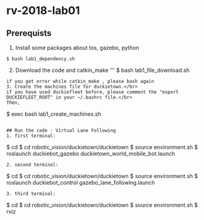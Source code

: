 # rv-2018-lab01
## Prerequists
1. Install some packages about tos, gazebo, python
```
$ bash lab1_dependency.sh
```
2. Download the code and catkin_make
'''
$ bash lab1_file_download.sh
```
if you get error while catkin_make , please bash again
3. Create the machines file for duckietown.</br>
if you have used duckiefleet before, please comment the "export DUCKIEFLEET_ROOT" in your ~/.bashrc file.</br>
Then,
```
$ exec bash lab1_create_machines.sh
```

## Run the code - Virtual Lane Following
1. first terminal:
```
$ cd
$ cd robotic_vision/duckietown/duckietown
$ source environment.sh
$ roslaunch duckiebot_gazebo duckietown_world_mobile_bot.launch 
```
2. second terminal:
```
$ cd
$ cd robotic_vision/duckietown/duckietown
$ source environment.sh
$ roslaunch duckiebot_control gazebo_lane_following.launch
```
3. third terminal:
```
$ cd
$ cd robotic_vision/duckietown/duckietown
$ source environment.sh
$ rviz
```



